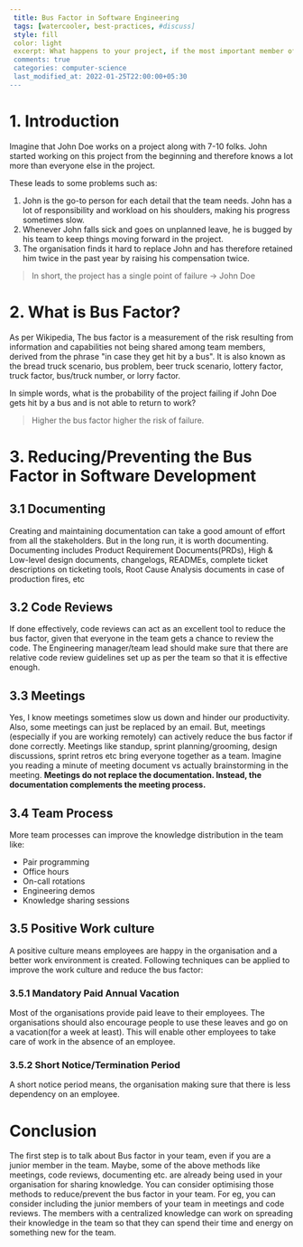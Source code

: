 ```yaml
---
 title: Bus Factor in Software Engineering
 tags: [watercooler, best-practices, #discuss]
 style: fill
 color: light
 excerpt: What happens to your project, if the most important member of your team doesn't return to work the next day?
 comments: true
 categories: computer-science
 last_modified_at: 2022-01-25T22:00:00+05:30
---
```


# 1. Introduction
Imagine that John Doe works on a project along with 7-10 folks. John started 
working on this project from the beginning and therefore knows a lot more than everyone else in the project.

These leads to some problems such as:
1. John is the go-to person for each detail that the team needs. John has a lot of responsibility and workload on his shoulders, making his progress sometimes slow.
2. Whenever John falls sick and goes on unplanned leave, he is bugged by his team to keep things moving forward in the project.
3. The organisation finds it hard to replace John and has therefore retained him twice in the past year by raising his compensation twice.

> In short, the project has a single point of failure -> John Doe


# 2. What is Bus Factor?

As per Wikipedia, The bus factor is a measurement of the risk resulting from information and capabilities not 
being shared among team members, derived from the phrase "in case they get hit by a bus". 
It is also known as the bread truck scenario, bus problem, beer truck scenario, lottery factor, truck factor, 
bus/truck number, or lorry factor.

In simple words, what is the probability of the project failing if John Doe gets hit by a bus and is not able to return to work? 
> Higher the bus factor higher the risk of failure. 


# 3. Reducing/Preventing the Bus Factor in Software Development

## 3.1 Documenting
Creating and maintaining documentation can take a good amount of effort from all 
the stakeholders. But in the long run, it is worth documenting. Documenting includes Product Requirement
Documents(PRDs), High & Low-level design documents, changelogs, READMEs, complete ticket descriptions on ticketing tools, 
Root Cause Analysis documents in case of production fires, etc

## 3.2 Code Reviews 
If done effectively, code reviews can act as an excellent tool to reduce the bus 
factor, given that everyone in the team gets a chance to review the code. 
The Engineering manager/team lead should make sure that there are relative code 
review guidelines set up as per the team so that it is effective enough.

## 3.3 Meetings
Yes, I know meetings sometimes slow us down and hinder our productivity. Also, some meetings can 
just be replaced by an email. But, meetings (especially if you are working remotely) can actively reduce the 
bus factor if done correctly. Meetings like standup, sprint planning/grooming, design discussions, 
sprint retros etc bring everyone together as a team. Imagine you reading a minute of meeting document vs
actually brainstorming in the meeting. **Meetings do not replace the documentation. Instead, the
documentation complements the meeting process.**

## 3.4 Team Process
More team processes can improve the knowledge distribution in the team like:
- Pair programming
- Office hours
- On-call rotations
- Engineering demos 
- Knowledge sharing sessions


## 3.5 Positive Work culture
A positive culture means employees are happy in the organisation and a better work environment is created. 
Following techniques can be applied to improve the work culture and reduce the bus factor:

### 3.5.1 Mandatory Paid Annual Vacation 
Most of the organisations provide paid leave to their employees. The organisations should also encourage
people to use these leaves and go on a vacation(for a week at least). This will enable other employees to take
care of work in the absence of an employee. 


### 3.5.2 Short Notice/Termination Period
A short notice period means, the organisation making sure that there is less dependency on an employee. 



# Conclusion
The first step is to talk about Bus factor in your team, even if you are a junior member in
the team. Maybe, some of the above methods like meetings, code reviews, documenting etc.
are already being used in your organisation for sharing knowledge. You can consider optimising those methods to reduce/prevent 
the bus factor in your team. For eg, you can consider including the junior members of your
team in meetings and code reviews. The members with a centralized knowledge can work on
spreading their knowledge in the team so that they can spend their time and energy on 
something new for the team. 






